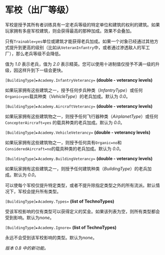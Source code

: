 # 军校（出厂等级）

军校是授予其所有者训练具有一定老兵等级的特定单位和建筑的权利的建筑。如果玩家拥有多座军校建筑，则会获得最高的那种加成。效果不会叠加。

只有`Trainable=yes`单位或建筑才能获得老兵加成。如果一个对象已经通过其他方式提升到更高的级别（比如从`VeteranInfantry`中，或者通过渗透敌人的军工厂），那么老兵等级不会降低。

值为 *1.0* 表示老兵，值为 *2.0* 表示精英。您可以使用十进制值仅授予不满一级的升级，因这样升到下一级会更快。

`[BuildingType]►Academy.InfantryVeterancy=` **(double - veterancy levels)**

​	如果玩家拥有这些建筑之一，授予任何步兵种类（*InfantryType*）或任何`Organic=yes`载具种类（*VehicleType*）的老兵加成。默认为 *0.0*。

`[BuildingType]►Academy.AircraftVeterancy=` **(double - veterancy levels)**

​	如果玩家拥有这些建筑物之一，则授予任何飞行器种类（*AirplanetType*）或任何`ConcepterAircraft=yes` 的载具种类的老兵加成。默认为 *0.0*。

`[BuildingType]►Academy.VehicleVeterancy=` **(double - veterancy levels)**

​	如果玩家拥有这些建筑物之一，则授予任何具有`Organic=no`和`ConsideredAircraft=no`的载具种类的老兵加成。默认为 *0.0*。

`[BuildingType]►Academy.BuildingVeterancy=` **(double - veterancy levels)**

​	如果玩家拥有这些建筑之一，则授予任何建筑种类（*BuildingType*）的老兵加成。默认为 *0.0*。

可以使每个军校仅提升特定类型，或者不提升除指定类型之外的所有流派。默认情况下，军校会提升所有类型。

`[BuildingType]►Academy.Types=` **(list of TechnoTypes)**

受该军校影响的仅有类型可以获得定义的奖金。如果该列表为空，则所有类型都会受到影响。默认为*none*。

`[BuildingType]►Academy.Ignore=` **(list of TechnoTypes)**

永远不会受到该军校影响的类型。默认为*none*。

*版本 0.8 中的新功能。*